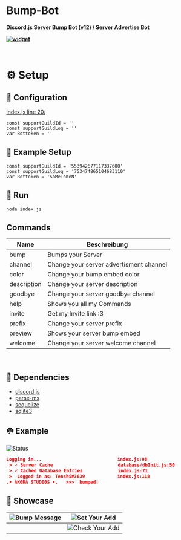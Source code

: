 # Bump-Bot
**Discord.js Server Bump Bot (v12) / Server Advertise Bot**

**[![widget](https://discord.com/api/guilds/553942677117337600/widget.png?style=banner2)](https://discord.gg/Emk2udJ)**

<br/>

# ⚙️ Setup

## 🔧 Configuration
[index.js  line 20:](https://github.com/DragonCat4012/Bump-Bot/blob/main/index.js#L20)
```JS
const supportGuildId = ''
const supportGuildLog = ''
var Bottoken = ''
```

## 🤖 Example Setup
```JS
const supportGuildId = '553942677117337600'
const supportGuildLog = '753474865104683110'
var Bottoken = 'SoMeToKeN'
```

## 🌿 Run
```node index.js```

## Commands
|  Name         | Beschreibung                              |
| ------------- | ----------------------------------------- |
| bump          | Bumps your Server                         |
| channel       | Change your server advertisment channel   |
| color         | Change your bump embed color              |
| description   | Change your server description            |
| goodbye       | Change your server goodbye channel        |
| help          | Shows you all my Commands                 |
| invite        | Get my Invite link :3                     |
| prefix        | Change your server prefix                 |
| preview       | Shows your server bump embed              |
| welcome       | Change your server welcome channel        |

<br />

## 🍂 Dependencies
* [discord.js](https://www.npmjs.com/package/discord.js)
* [parse-ms](https://www.npmjs.com/package/parse-ms)
* [sequelize](https://www.npmjs.com/package/sequelize)
* [sqlite3](https://www.npmjs.com/package/sqlite3)

## ☘️ Example
![Status](https://cdn.discordapp.com/attachments/796828284234235935/796829261112541220/unknown.png)

```json
Logging in...                            index.js:98
 > 🗸 Server Cache                        database/dbInit.js:50
 > 🗸 Cached Database Entries             index.js:71
 >  Logged in as: Tenshi#3639            index.js:118
.• ΛΚΘRΛ SΤUDΙΘS •.   >>>  bumped!
```

## 📸 Showcase
|![Bump Message](https://cdn.discordapp.com/attachments/796828284234235935/796828603802714203/unknown.png)|![Set Your Add](https://cdn.discordapp.com/attachments/796828284234235935/796828399506292816/unknown.png)|
| - | - |
||![Check Your Add](https://cdn.discordapp.com/attachments/796828284234235935/796828471837589504/unknown.png)|